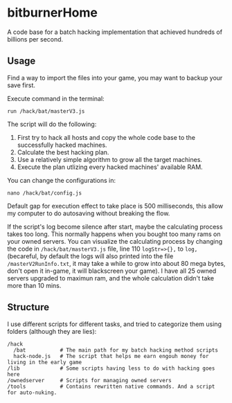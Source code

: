 # bitburnerHome
A code base for a batch hacking implementation that achieved hundreds of billions per second.

## Usage
Find a way to import the files into your game, you may want to backup your save first.

Execute command in the terminal:
```shell
run /hack/bat/masterV3.js
```
The script will do the following:
1. First try to hack all hosts and copy the whole code base to the successfully hacked machines.
2. Calculate the best hacking plan.
3. Use a relatively simple algorithm to grow all the target machines.
4. Execute the plan utlizing every hacked machines' available RAM.

You can change the configurations in:
```shell
nano /hack/bat/config.js
```
Default gap for execution effect to take place is 500 milliseconds, this allow my computer to do autosaving without breaking the flow.

If the script's log become silence after start, maybe the calculating process takes too long. This normally happens when you bought too many rams on your owned servers. You can visualize the calculating process by changing the code in `/hack/bat/masterV3.js` file, line 110 `logStr=>{},` to `log,` (becareful, by default the logs will also printed into the file `/masterV2RunInfo.txt`, it may take a while to grow into about 80 mega bytes, don't open it in-game, it will blackscreen your game). I have all 25 owned servers upgraded to maximun ram, and the whole calculation didn't take more than 10 mins.

## Structure
I use different scripts for different tasks, and tried to categorize them using folders (although they are lies):
```
/hack
  /bat           # The main path for my batch hacking method scripts
  hack-node.js   # The script that helps me earn engouh money for living in the early game
/lib             # Some scripts having less to do with hacking goes here
/ownedserver     # Scripts for managing owned servers
/tools           # Contains rewritten native commands. And a script for auto-nuking.
```




